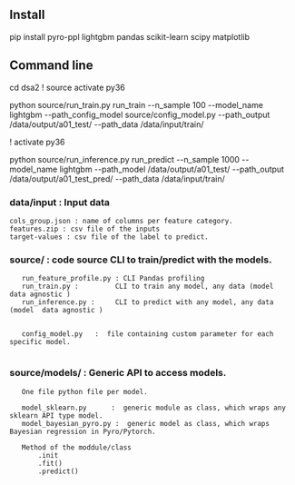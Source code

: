 ## Install


pip install pyro-ppl lightgbm pandas scikit-learn scipy matplotlib






## Command line
cd dsa2
! source activate py36 

python source/run_train.py  run_train   --n_sample 100  --model_name lightgbm  --path_config_model source/config_model.py  --path_output /data/output/a01_test/     --path_data /data/input/train/    


! activate py36 

python source/run_inference.py  run_predict  --n_sample 1000  --model_name lightgbm  --path_model /data/output/a01_test/   --path_output /data/output/a01_test_pred/     --path_data /data/input/train/



### data/input  : Input data
    cols_group.json : name of columns per feature category.
    features.zip : csv file of the inputs
    target-values : csv file of the label to predict.



### source/  : code source CLI to train/predict with the models.
```
   run_feature_profile.py : CLI Pandas profiling
   run_train.py :         CLI to train any model, any data (model  data agnostic )
   run_inference.py :     CLI to predict with any model, any data (model  data agnostic )


   config_model.py   :  file containing custom parameter for each specific model.


```



### source/models/  : Generic API to access models.
```
   One file python file per model.

   model_sklearn.py      :  generic module as class, which wraps any sklearn API type model.
   model_bayesian_pyro.py :  generic model as class, which wraps Bayesian regression in Pyro/Pytorch.

   Method of the moddule/class
       .init
       .fit()
       .predict()


```




